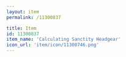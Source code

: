 ```yaml
---
layout: item
permalink: /11300837

title: Item
id: 11300837
item_name: 'Calculating Sanctity Headgear'
icon_url: 'item/icon/11300746.png'
---
```

